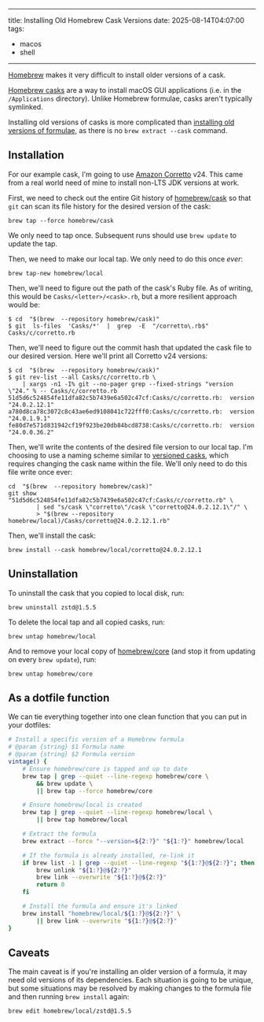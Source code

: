 
---

title: Installing Old Homebrew Cask Versions
date: 2025-08-14T04:07:00
tags:
- macos
- shell

---

[Homebrew](https://brew.sh/) makes it very difficult to install older versions of a cask.

[Homebrew casks](https://github.com/Homebrew/homebrew-cask) are a way to install macOS GUI applications (i.e. in the `/Applications` directory). Unlike Homebrew formulae, casks aren't typically symlinked.

Installing old versions of casks is more complicated than [installing old versions of formulae](/blog/installing-old-homebrew-formula-versions), as there is no `brew extract --cask` command.

## Installation

For our example cask, I'm going to use [Amazon Corretto](https://aws.amazon.com/corretto/) v24. This came from a real world need of mine to install non-LTS JDK versions at work.

First, we need to check out the entire Git history of [homebrew/cask](https://github.com/Homebrew/homebrew-cask) so that `git` can scan its file history for the desired version of the cask:

```shell
brew tap --force homebrew/cask
```

We only need to tap once. Subsequent runs should use `brew update` to update the tap.

Then, we need to make our local tap. We only need to do this once _ever_:

```shell
brew tap-new homebrew/local
```

Then, we'll need to figure out the path of the cask's Ruby file. As of writing, this would be `Casks/<letter>/<cask>.rb`, but a more resilient approach would be:

```shell
$ cd  "$(brew  --repository homebrew/cask)"
$ git  ls-files  'Casks/*'  |  grep  -E  "/corretto\.rb$"
Casks/c/corretto.rb
```

Then, we'll need to figure out the commit hash that updated the cask file to our desired version. Here we'll print all Corretto v24 versions:

```shell
$ cd  "$(brew  --repository homebrew/cask)"
$ git rev-list --all Casks/c/corretto.rb \
    | xargs -n1 -I% git --no-pager grep --fixed-strings "version \"24." % -- Casks/c/corretto.rb
51d5d6c524854fe11dfa82c5b7439e6a502c47cf:Casks/c/corretto.rb:  version "24.0.2.12.1"
a780d8ca78c3072c8c43ae6ed9108041c722fff0:Casks/c/corretto.rb:  version "24.0.1.9.1"
fe80d7e571d831942cf19f923be20db84bcd8738:Casks/c/corretto.rb:  version "24.0.0.36.2"
```

Then, we'll write the contents of the desired file version to our local tap. I'm choosing to use a naming scheme similar to [versioned casks](https://docs.brew.sh/Versions), which requires changing the cask name within the file. We'll only need to do this file write once ever:

```shell
cd  "$(brew  --repository homebrew/cask)"
git show "51d5d6c524854fe11dfa82c5b7439e6a502c47cf:Casks/c/corretto.rb" \
		| sed "s/cask \"corretto\"/cask \"corretto@24.0.2.12.1\"/" \
		> "$(brew --repository homebrew/local)/Casks/corretto@24.0.2.12.1.rb"
```

Then, we'll install the cask:

```shell
brew install --cask homebrew/local/corretto@24.0.2.12.1
```

## Uninstallation

To uninstall the cask that you copied to local disk, run:

```shell
brew uninstall zstd@1.5.5
```

To delete the local tap and all copied casks, run:

```shell
brew untap homebrew/local
```

And to remove your local copy of [homebrew/core](https://github.com/Homebrew/homebrew-core) (and stop it from updating on every `brew update`), run:

```shell
brew untap homebrew/core
```

## As a dotfile function

We can tie everything together into one clean function that you can put in your dotfiles:

```bash
# Install a specific version of a Homebrew formula
# @param {string} $1 Formula name
# @param {string} $2 Formula version
vintage() {
    # Ensure homebrew/core is tapped and up to date
    brew tap | grep --quiet --line-regexp homebrew/core \
        && brew update \
        || brew tap --force homebrew/core

    # Ensure homebrew/local is created
    brew tap | grep --quiet --line-regexp homebrew/local \
        || brew tap homebrew/local

    # Extract the formula
    brew extract --force "--version=${2:?}" "${1:?}" homebrew/local

    # If the formula is already installed, re-link it
    if brew list -1 | grep --quiet --line-regexp "${1:?}@${2:?}"; then
        brew unlink "${1:?}@${2:?}"
        brew link --overwrite "${1:?}@${2:?}"
        return 0
    fi

    # Install the formula and ensure it's linked
    brew install "homebrew/local/${1:?}@${2:?}" \
        || brew link --overwrite "${1:?}@${2:?}"
}
```

## Caveats

The main caveat is if you're installing an older version of a formula, it may need old versions of its dependencies. Each situation is going to be unique, but some situations may be resolved by making changes to the formula file and then running `brew install` again:

```shell
brew edit homebrew/local/zstd@1.5.5
```
<!--stackedit_data:
eyJoaXN0b3J5IjpbMzEwMDE4NDYsNzcxOTcwMTc4LDQwMjgxMj
g3XX0=
-->